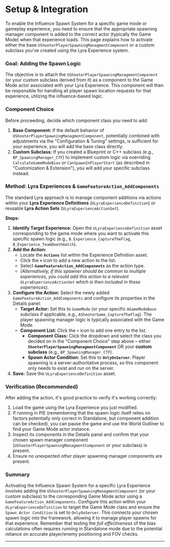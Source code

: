 # Setup & Integration

To enable the Influence Spawn System for a specific game mode or gameplay experience, you need to ensure that the appropriate spawning manager component is added to the correct actor (typically the Game Mode) when that experience loads. This page explains how to activate either the base `UShooterPlayerSpawningManagmentComponent` or a custom subclass you've created using the Lyra Experience system.

### Goal: Adding the Spawn Logic

The objective is to attach the `UShooterPlayerSpawningManagmentComponent` (or your custom subclass derived from it) as a component to the Game Mode actor associated with your Lyra Experience. This component will then be responsible for handling all player spawn location requests for that experience, utilizing the influence-based logic.

### Component Choice

Before proceeding, decide which component class you need to add:

1. **Base Component:** If the default behavior of `UShooterPlayerSpawningManagmentComponent`, potentially combined with adjustments via the "Configuration & Tuning" settings, is sufficient for your experience, you will add the base class directly.
2. **Custom Subclass:** If you created a Blueprint or C++ subclass (e.g., `BP_SpawningManager_CTF`) to implement custom logic via overriding `CalculateGameModeBias` or `CanSpawnInPlayerStart` (as described in "Customization & Extension"), you will add your specific subclass instead.

### Method: Lyra Experiences & `GameFeatureAction_AddComponents`

The standard Lyra approach is to manage component additions via actions within your **Lyra Experience Definitions** (`ULyraExperienceDefinition`) or reusable **Lyra Action Sets** (`ULyraExperienceActionSet`).

**Steps:**

1. **Identify Target Experience:** Open the `ULyraExperienceDefinition` asset corresponding to the game mode where you want to activate this specific spawn logic (e.g., `B_Experience_CaptureTheFlag`, `B_Experience_TeamDeathmatch`).
2. **Add the Action:**
   * Locate the **`Actions`** list within the Experience Definition asset.
   * Click the **`+`** icon to add a new action to the list.
   * Select **`GameFeatureAction_AddComponents`** as the action type.
   * _(Alternatively, if this spawner should be common to multiple experiences, you could add this action to a relevant `ULyraExperienceActionSet` which is then included in those experiences)._
3. **Configure the Action:** Select the newly added `GameFeatureAction_AddComponents` and configure its properties in the Details panel:
   * **Target Actor:** Set this to `GameMode` (or your specific `AGameModeBase` subclass if applicable, e.g., `AShooterGame_CaptureTheFlag`). The player spawning manager logic is typically associated with the Game Mode.
   * **Component List:** Click the `+` icon to add one entry to the list.
     * **Component Class:** Click the dropdown and select the class you decided on in the "Component Choice" step above – either **`ShooterPlayerSpawningManagmentComponent`** OR your **custom subclass** (e.g., `BP_SpawningManager_CTF`).
     * **Spawn Actor Condition:** Set this to **`OnlyOnServer`**. Player spawning is a server-authoritative process, so this component only needs to exist and run on the server.
4. **Save:** Save the `ULyraExperienceDefinition` asset.

### Verification (Recommended)

After adding the action, it's good practice to verify it's working correctly:

1. Load the game using the Lyra Experience you just modified.
2. If running in PIE (remembering that the spawn _logic_ itself relies on factors potentially only correct in Standalone, but component addition can be checked), you can pause the game and use the World Outliner to find your Game Mode actor instance.
3. Inspect its components in the Details panel and confirm that your chosen spawn manager component (`UShooterPlayerSpawningManagmentComponent` or your subclass) is present.
4. Ensure no unexpected _other_ player spawning manager components are present.

### Summary

Activating the Influence Spawn System for a specific Lyra Experience involves adding the `UShooterPlayerSpawningManagmentComponent` (or your custom subclass) to the corresponding Game Mode actor using a `GameFeatureAction_AddComponents`. Configure this action within your `ULyraExperienceDefinition` to target the Game Mode class and ensure the `Spawn Actor Condition` is set to `OnlyOnServer`. This connects your chosen spawn logic into the framework, allowing it to manage player spawns for that experience. Remember that testing the _full effectiveness_ of the bias calculations often requires running in Standalone mode due to the potential reliance on accurate player/enemy positioning and FOV checks.

***

